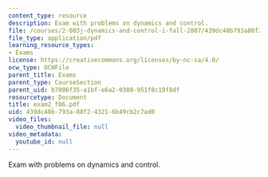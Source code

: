 ```yaml
---
content_type: resource
description: Exam with problems on dynamics and control.
file: /courses/2-003j-dynamics-and-control-i-fall-2007/439dc48b793a88f243216b49cb2c7ad0_exam2_f06.pdf
file_type: application/pdf
learning_resource_types:
- Exams
license: https://creativecommons.org/licenses/by-nc-sa/4.0/
ocw_type: OCWFile
parent_title: Exams
parent_type: CourseSection
parent_uid: b7806f35-a1bf-e6a2-0308-951f8c19f8df
resourcetype: Document
title: exam2_f06.pdf
uid: 439dc48b-793a-88f2-4321-6b49cb2c7ad0
video_files:
  video_thumbnail_file: null
video_metadata:
  youtube_id: null
---
```

Exam with problems on dynamics and control.
